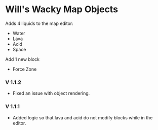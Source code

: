# Will's Wacky Map Objects

Adds 4 liquids to the map editor:
- Water
- Lava
- Acid
- Space

Add 1 new block
- Force Zone

### V 1.1.2
- Fixed an issue with object rendering.

### V 1.1.1
- Added logic so that lava and acid do not modify blocks while in the editor.